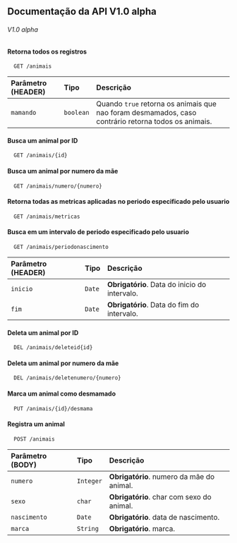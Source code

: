 ## Documentação da API V1.0 alpha

###### V1.0 alpha

#### Retorna todos os registros

```http
  GET /animais
```

| Parâmetro (HEADER)  | Tipo       | Descrição                           |
| :---------- | :--------- | :------------------------------------------ |
| `mamando`| `boolean`  | Quando `true` retorna os animais que nao foram desmamados, caso contrário retorna todos os animais.|

#### Busca um animal por ID

```http
  GET /animais/{id}
```

#### Busca um animal por numero da mãe

```http
  GET /animais/numero/{numero}
```

#### Retorna todas as metricas aplicadas no periodo especificado pelo usuario

```https
  GET /animais/metricas
```

#### Busca em um intervalo de periodo especificado pelo usuario

```http
  GET /animais/periodonascimento
```

| Parâmetro (HEADER)  | Tipo       | Descrição                           |
| :---------- | :--------- | :------------------------------------------ |
| `inicio`    | `Date`     | **Obrigatório**. Data do inicio do intervalo.|
| `fim`       | `Date`     | **Obrigatório**. Data do fim do intervalo.  |

#### Deleta um animal por ID

```http
  DEL /animais/deleteid{id}
```

#### Deleta um animal por numero da mãe

```http
  DEL /animais/deletenumero/{numero}
```

#### Marca um animal como desmamado

```http
  PUT /animais/{id}/desmama
```

#### Registra um animal

```http
  POST /animais
```

| Parâmetro (BODY)  | Tipo       | Descrição                             |
| :---------- | :--------- | :------------------------------------------ |
| `numero`    | `Integer`  | **Obrigatório**. numero da mãe do animal.   |
| `sexo`      | `char`     | **Obrigatório**. char com sexo do animal.   |
| `nascimento`| `Date`     | **Obrigatório**. data de nascimento.        |
| `marca`     | `String`   | **Obrigatório**. marca.                     |
